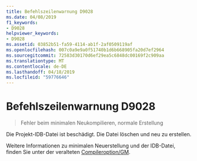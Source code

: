 ```yaml
---
title: Befehlszeilenwarnung D9028
ms.date: 04/08/2019
f1_keywords:
- D9028
helpviewer_keywords:
- D9028
ms.assetid: 03852b51-fa59-4114-ab1f-2af0509119af
ms.openlocfilehash: 007c0a9e9a0f51740b1d6b668905fa20d7ef2964
ms.sourcegitcommit: 72583d30170d6ef29ea5c6848dc00169f2c909aa
ms.translationtype: MT
ms.contentlocale: de-DE
ms.lasthandoff: 04/18/2019
ms.locfileid: "59776646"
---
```

# <a name="command-line-warning-d9028"></a>Befehlszeilenwarnung D9028

> Fehler beim minimalen Neukompilieren, normale Erstellung

Die Projekt-IDB-Datei ist beschädigt. Die Datei löschen und neu zu erstellen.

Weitere Informationen zu minimalen Neuerstellung und der IDB-Datei, finden Sie unter der veralteten [Compileroption/GM](../../build/reference/gm-enable-minimal-rebuild.md).
